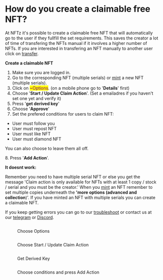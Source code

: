 # How do you create a claimable free NFT?

At NFTz it's possible to create a claimable free NFT that will automatically go to the user if they fullfill the set requirements. This saves the creator a lot of time of transfering the NFTs manual if it involves a higher number of NFTs. If you are interested in transfering an NFT manually to another user click on [transfer](how-to-transfer-an-nft.md).&#x20;



**Create a claimable NFT**&#x20;

1. Make sure you are logged in.
2. Go to the corresponding NFT (multiple serials)  or [mint](how-do-you-mint-sell-an-nft.md) a new NFT (multiple serials).
3. Click on <mark style="color:purple;">\~Options</mark>. (on a mobile phone go to '**Details**' first)
4. Choose '**Start / Update Claim Action**'. (Set a emailadres if you haven't set one yet and verify it)
5. Press '**get derived key**'
6. Choose '**Approve**'
7. Set the prefered conditions for users to claim NFT:

* User must follow you
* User must repost NFT
* User must like NFT
* User must diamond NFT

You can also choose to leave them all off.

8\. Press '**Add Action**'.



**It doesnt work:**

Remember you need to have multiple serial NFT or else you get the message 'Claim action is only available for NFTs with at least 1 copy / stock / serial and you must be the creator.'  When you [mint](how-do-you-mint-sell-an-nft.md) an NFT remember to set multiple copies underneath the **'more options (advanced and collection**)'. If you have minted an NFT with multiple serials you can create a claimable NFT.&#x20;

If you keep getting errors you can go to our [troubleshoot](../../troubleshoot/troubleshoot.md) or contact us at our [telegram](https://t.me/+qdNeX8CYB\_swZTQx) or [Discord](https://discord.gg/jQ34WMMZce).&#x20;



<figure><img src="../../.gitbook/assets/Screenshot_20221110-143056_Chrome.jpg" alt=""><figcaption><p>Choose Options</p></figcaption></figure>

<figure><img src="../../.gitbook/assets/Screenshot_20221110-142115_Chrome.jpg" alt=""><figcaption><p>Choose Start / Update Claim Action</p></figcaption></figure>

<figure><img src="../../.gitbook/assets/Screenshot_20221110-142335_Chrome.jpg" alt=""><figcaption><p>Get Derived Key</p></figcaption></figure>

<figure><img src="../../.gitbook/assets/Screenshot_20221110-142514_Chrome.jpg" alt=""><figcaption><p>Choose conditions and press Add Action</p></figcaption></figure>

<figure><img src="../../.gitbook/assets/Screenshot_20221110-142610_Chrome.jpg" alt=""><figcaption></figcaption></figure>
